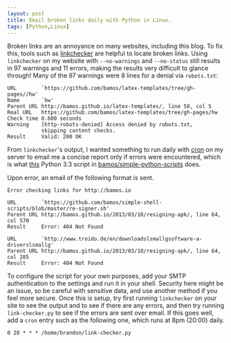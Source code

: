 ```yaml
---
layout: post
title: Email broken links daily with Python in Linux.
tags: [Python,Linux]
---
```


Broken links are an annoyance on many websites, including this blog.
To fix this, tools such as [linkchecker][linkchecker] are helpful
to locate broken links.
Using `linkchecker` on my website with `--no-warnings` and
`--no-status` still results in 97 warnings and 11 errors,
making the results very difficult to glance through!
Many of the 97 warnings were 8 lines for a denial via `robots.txt`:

```
URL        `https://github.com/bamos/latex-templates/tree/gh-pages//hw'
Name       `hw'
Parent URL http://bamos.github.io/latex-templates/, line 50, col 5
Real URL   https://github.com/bamos/latex-templates/tree/gh-pages/hw
Check time 0.600 seconds
Warning    [http-robots-denied] Access denied by robots.txt,
           skipping content checks.
Result     Valid: 200 OK
```

From `linkchecker`'s output, I wanted something to run daily with
[cron][cron] on my server to email me a concise report only if
errors were encountered, which is what [this][src] Python 3.3 script in
[bamos/simple-python-scripts][sps] does.

Upon error, an email of the following format is sent.

```
Error checking links for http://bamos.io

URL        `https://github.com/bamos/simple-shell-scripts/blob/master/re-signer.sh'
Parent URL http://bamos.github.io/2013/03/10/resigning-apk/, line 64, col 570
Result     Error: 404 Not Found

URL        `http://www.troido.de/en/downloadslsmallgsoftware-a-driverslsmallg'
Parent URL http://bamos.github.io/2013/03/10/resigning-apk/, line 64, col 285
Result     Error: 404 Not Found
```

To configure the script for your own purposes, add your
SMTP authentication to the settings and run it in your shell.
Security here might be an issue, so be careful with sensitive data,
and use another method if you feel more secure.
Once this is setup, try first running `linkchecker` on your site
to see the output and to see if there are any errors,
and then try running `link-checker.py` to see if the errors are
sent over email. If this goes well, add a `cron` entry
such as the following one, which runs at 8pm (20:00) daily.


```
0 20 * * * /home/brandon/link-checker.py
```

[cron]: http://en.wikipedia.org/wiki/Cron
[linkchecker]: http://wummel.github.io/linkchecker/
[sps]: https://github.com/bamos/simple-python-scripts
[src]: https://github.com/bamos/simple-python-scripts/blob/master/python3.3/link-checker.py
